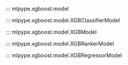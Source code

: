 ::: mlpype.xgboost.model

::: mlpype.xgboost.model.XGBClassifierModel

::: mlpype.xgboost.model.XGBModel

::: mlpype.xgboost.model.XGBRankerModel

::: mlpype.xgboost.model.XGBRegressorModel